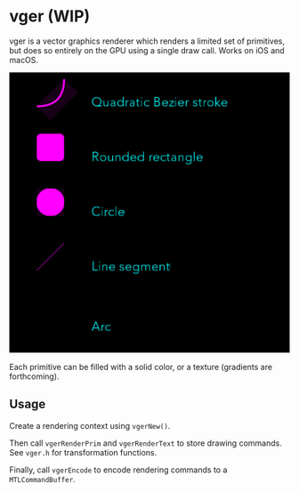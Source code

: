 # vger (WIP)

vger is a vector graphics renderer which renders a limited set of primitives, but does so entirely on the GPU using a single draw call. Works on iOS and macOS.

![demo](demo.png)

Each primitive can be filled with a solid color, or a texture (gradients are forthcoming).

## Usage

Create a rendering context using `vgerNew()`.

Then call `vgerRenderPrim` and `vgerRenderText` to store drawing commands. See `vger.h` for transformation functions.

Finally, call `vgerEncode` to encode rendering commands to a `MTLCommandBuffer`.
